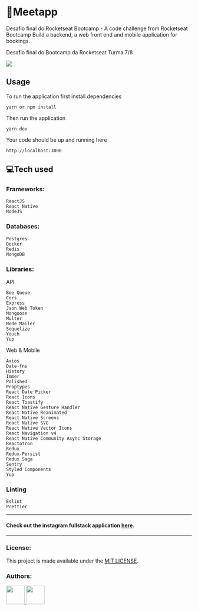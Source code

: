 # 🚀Meetapp
Desafio final do Rocketseat Bootcamp - A code challenge from Rocketseat Bootcamp
Build a backend, a web front end and mobile application for bookings.

Desafio final do Bootcamp da Rocketseat Turma 7/8

<img src="https://img.shields.io/github/languages/top/yarapolana/Meetapp">



<h2>Usage</h2>
<p>To run the application first install dependencies</p>

```
yarn or npm install
```

<p>Then run the application</p>

```
yarn dev
```

<p>Your code should be up and running here</p>

```http://localhost:3000```


<h2> 💻Tech used</h2>

   ### Frameworks:
    ReactJS
    React Native
    NodeJS
    
  ### Databases:
    Postgres
    Docker
    Redis
    MongoDB
    
  ### Libraries:
  API

    Bee Queue
    Cors
    Express
    Json Web Token
    Mongoose
    Multer
    Node Mailer
    Sequelize
    Youch
    Yup

  Web & Mobile
    
    Axios
    Date-fns
    History
    Immer
    Polished
    Proptypes
    React Date Picker
    React Icons
    React Toastify
    React Native Gesture Handler
    React Native Reanimated
    React Native Screens
    React Native SVG
    React Native Vector Icons
    React Navigation v4
    React Native Community Async Storage
    Reactotron
    Redux
    Redux-Persist
    Redux Saga
    Sentry
    Styled Components
    Yup
    
    
  ### Linting
    Eslint
    Prettier


---

<h4> Check out the instagram fullstack application <a href="https://github.com/yarapolana/instagram-fullstack-clone">here</a>.</h4>

---
### License:

This project is made available under the [MIT LICENSE](LICENSE.md).

### Authors:

<p>
  <a href="https://github.com/yarapolana">
    <img src="https://avatars0.githubusercontent.com/u/19730118?s=460&v=4" width="50" height="50">
  </a>
  <a href="https://dotcode.is">
    <img src="https://dotcode.is/images/logo_dark.svg" width="50" height="50">
  </a>
</p>

